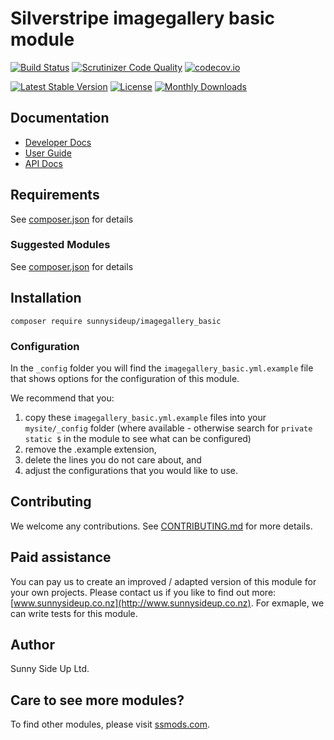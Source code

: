 # Silverstripe imagegallery basic module
[![Build Status](https://travis-ci.org/sunnysideup/silverstripe-imagegallery_basic.svg?branch=master)](https://travis-ci.org/sunnysideup/silverstripe-imagegallery_basic)
[![Scrutinizer Code Quality](https://scrutinizer-ci.com/g/sunnysideup/silverstripe-imagegallery_basic/badges/quality-score.png?b=master)](https://scrutinizer-ci.com/g/sunnysideup/silverstripe-imagegallery_basic/?branch=master)
[![codecov.io](https://codecov.io/github/sunnysideup/silverstripe-imagegallery_basic/coverage.svg?branch=master)](https://codecov.io/github/sunnysideup/silverstripe-imagegallery_basic?branch=master)

[![Latest Stable Version](https://poser.pugx.org/sunnysideup/imagegallery_basic/version)](https://packagist.org/packages/sunnysideup/imagegallery_basic)
[![License](https://poser.pugx.org/sunnysideup/imagegallery_basic/license)](https://packagist.org/packages/sunnysideup/imagegallery_basic)
[![Monthly Downloads](https://poser.pugx.org/sunnysideup/imagegallery_basic/d/monthly)](https://packagist.org/packages/sunnysideup/imagegallery_basic)


## Documentation



 * [Developer Docs](docs/en/INDEX.md)
 * [User Guide](docs/en/userguide.md)
 * [API Docs](http://docs.ssmods.com/sunnysideup/imagegallery_basic/classes.xhtml)


## Requirements



See [composer.json](composer.json) for details


### Suggested Modules



See [composer.json](composer.json) for details


## Installation


```
composer require sunnysideup/imagegallery_basic
```

### Configuration



In the `_config` folder you will find the `imagegallery_basic.yml.example`
file that shows options for the configuration of this module.

We recommend that you:

  1. copy these `imagegallery_basic.yml.example` files into your
`mysite/_config` folder (where available - otherwise search for `private static $` in the module to see what can be configured)
  2. remove the .example extension,
  3. delete the lines you do not care about, and
  4. adjust the configurations that you would like to use.


## Contributing



We welcome any contributions. See [CONTRIBUTING.md](CONTRIBUTING.md) for more details.

## Paid assistance



You can pay us to create an improved / adapted version of this module for your own projects.  Please contact us if you like to find out more: [www.sunnysideup.co.nz](http://www.sunnysideup.co.nz).  For exmaple, we can write tests for this module.  

## Author



Sunny Side Up Ltd.


## Care to see more modules?

To find other modules, please visit [ssmods.com](http://ssmods.com/).
